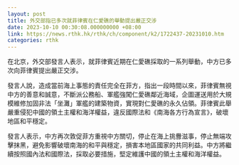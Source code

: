 ```yaml
---
layout: post
title: 外交部指已多次就菲律賓在仁愛礁的舉動提出嚴正交涉
date: 2023-10-10 00:30:08.000000000 +08:00
link: https://news.rthk.hk/rthk/ch/component/k2/1722437-20231010.htm
categories: rthk
---
```


在北京，外交部發言人表示，就菲律賓近期在仁愛礁採取的一系列舉動，中方已多次向菲律賓提出嚴正交涉。

發言人說，造成當前海上事態的責任完全在菲方，指出一段時間以來，菲律賓無視中方的善意和誠意，不斷派公務船、軍艦強闖仁愛礁鄰近海域，企圖運送用於大規模維修加固非法「坐灘」軍艦的建築物資，實現對仁愛礁的永久佔領。菲律賓此舉嚴重侵犯中國的領土主權和海洋權益，違反國際法和《南海各方行為宣言》，破壞地區和平穩定。

發言人表示，中方再次敦促菲方重視中方關切，停止在海上挑釁滋事，停止無端攻擊抹黑，避免影響破壞南海的和平與穩定，損害本地區國家的共同利益。中方將繼續按照國內法和國際法，採取必要措施，堅定維護中國的領土主權和海洋權益。
